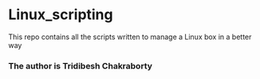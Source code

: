 # Linux_scripting
This repo contains all the scripts written to manage a Linux box in a better way

### The author is Tridibesh Chakraborty
